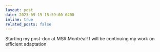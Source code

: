 ```yaml
---
layout: post
date: 2023-09-15 15:59:00-0400
inline: true
related_posts: false
---
```


Starting my post-doc at MSR Montréal! I will be continuing my work on efficient adaptation
